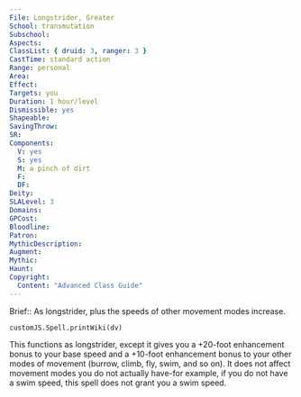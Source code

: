 ```yaml
---
File: Longstrider, Greater
School: transmutation
Subschool: 
Aspects: 
ClassList: { druid: 3, ranger: 3 }
CastTime: standard action
Range: personal
Area: 
Effect: 
Targets: you
Duration: 1 hour/level
Dismissible: yes
Shapeable: 
SavingThrow: 
SR: 
Components:
  V: yes
  S: yes
  M: a pinch of dirt
  F: 
  DF: 
Deity: 
SLALevel: 3
Domains: 
GPCost: 
Bloodline: 
Patron: 
MythicDescription: 
Augment: 
Mythic: 
Haunt: 
Copyright:
  Content: "Advanced Class Guide"
---
```

Brief:: As longstrider, plus the speeds of other movement modes increase.

```dataviewjs
customJS.Spell.printWiki(dv)
```

This functions as longstrider, except it gives you a +20-foot enhancement bonus to your base speed and a +10-foot enhancement bonus to your other modes of movement (burrow, climb, fly, swim, and so on). It does not affect movement modes you do not actually have-for example, if you do not have a swim speed, this spell does not grant you a swim speed.
